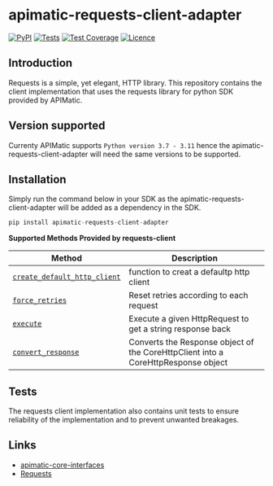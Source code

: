 # apimatic-requests-client-adapter
[![PyPI][pypi-version]][pypi-apimatic-requests-client-adapter-url]
[![Tests][test-badge]][test-url]
[![Test Coverage][test-coverage-url]][code-climate-url]
[![Licence][license-badge]][license-url]

## Introduction
Requests is a simple, yet elegant, HTTP library. This repository contains the client implementation that uses the requests library for python SDK provided by APIMatic. 

## Version supported 
Currenty APIMatic supports  `Python version 3.7 - 3.11`  hence the apimatic-requests-client-adapter will need the same versions to be supported.

## Installation 
Simply run the command below in your SDK as the apimatic-requests-client-adapter will be added as a dependency in the SDK.
```python
pip install apimatic-requests-client-adapter
```
**Supported Methods Provided by requests-client**

| Method                                                                             | Description                                                                      |
| -----------------------------------------------------------------------------------|----------------------------------------------------------------------------------|
| [`create_default_http_client`](apimatic_requests_client_adapter/requests_client.py)| function to creat a defaultp http client                                         | 
| [`force_retries`](apimatic_requests_client_adapter/requests_client.py)             | Reset retries according to each request                                          | 
| [`execute`](apimatic_requests_client_adapter/requests_client.py)                   | Execute a given HttpRequest to get a string response back                        | 
| [`convert_response`](apimatic_requests_client_adapter/requests_client.py)          | Converts the Response object of the CoreHttpClient into a CoreHttpResponse object|

## Tests
The requests client implementation also contains unit tests to ensure reliability of the implementation and to prevent unwanted breakages.

## Links
* [apimatic-core-interfaces](https://pypi.org/project/apimatic-core-interfaces/)
* [Requests](https://pypi.org/project/requests/)

[pypi-version]: https://img.shields.io/pypi/v/apimatic-requests-client-adapter
[pypi-apimatic-requests-client-adapter-url]: https://pypi.org/project/apimatic-requests-client-adapter/
[test-badge]: https://github.com/apimatic/requests-client-adapter/actions/workflows/test-runner.yml/badge.svg
[test-url]: https://github.com/apimatic/requests-client-adapter/actions/workflows/test-runner.yml
[code-climate-url]: https://codeclimate.com/github/apimatic/requests-client-adapter
[maintainability-url]: https://api.codeclimate.com/v1/badges/1daeb05c58b9a252043c/maintainability
[test-coverage-url]: https://api.codeclimate.com/v1/badges/1daeb05c58b9a252043c/test_coverage
[license-badge]: https://img.shields.io/badge/licence-MIT-blue
[license-url]: LICENSE
